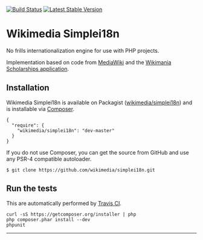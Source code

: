 [![Build Status](https://travis-ci.org/wikimedia/simplei18n.svg?branch=master)](https://travis-ci.org/wikimedia/simplei18n) [![Latest Stable Version](https://poser.pugx.org/wikimedia/simplei18n/v/stable.svg)](https://packagist.org/packages/wikimedia/simplei18n)

Wikimedia Simplei18n
====================

No frills internationalization engine for use with PHP projects.

Implementation based on code from [MediaWiki][] and the
[Wikimania Scholarships application][].


Installation
------------
Wikimedia Simplei18n is available on Packagist
([wikimedia/simplei18n][]) and is installable via [Composer][].

    {
      "require": {
        "wikimedia/simplei18n": "dev-master"
      }
    }

If you do not use Composer, you can get the source from GitHub and use any
PSR-4 compatible autoloader.

    $ git clone https://github.com/wikimedia/simplei18n.git


Run the tests
-------------
This  are automatically performed by [Travis CI][].

    curl -sS https://getcomposer.org/installer | php
    php composer.phar install --dev
    phpunit

---
[MediaWiki]: https://www.mediawiki.org/wiki/MediaWiki
[Wikimania Scholarships application]: https://www.mediawiki.org/wiki/Wikimania_Scholarships_app
[wikimedia/simplei18n]: https://packagist.org/packages/wikimedia/simplei18n
[Composer]: https://getcomposer.org
[Travis CI]: https://travis-ci.org
